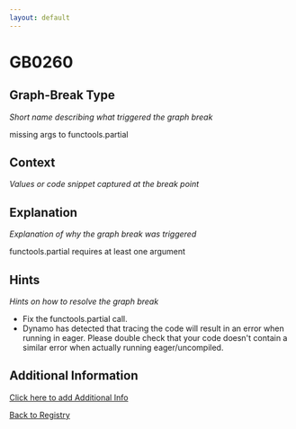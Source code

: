 ```yaml
---
layout: default
---
```

# GB0260

## Graph-Break Type
*Short name describing what triggered the graph break*

missing args to functools.partial

## Context
*Values or code snippet captured at the break point*



## Explanation
*Explanation of why the graph break was triggered*

functools.partial requires at least one argument

## Hints
*Hints on how to resolve the graph break*

- Fix the functools.partial call.
- Dynamo has detected that tracing the code will result in an error when running in eager. Please double check that your code doesn't contain a similar error when actually running eager/uncompiled.


## Additional Information

<!-- ADDITIONAL INFORMATION START - Add custom information below this line -->

<!-- ADDITIONAL INFORMATION END -->


[Click here to add Additional Info](https://github.com/meta-pytorch/compile-graph-break-site/edit/main/docs/gb/gb0260.md)

[Back to Registry](../index.html)
